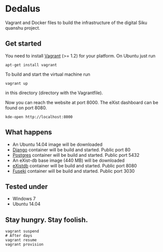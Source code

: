 Dedalus
=======
Vagrant and Docker files to build the infrastructure of the digital Siku quanshu project.

Get started
-----------
You need to install [Vagrant](http://www.vagrantup.com/) (>= 1.2) for your platform. On Ubuntu
just run
```shell
apt-get install vagrant 
```

To build and start the virtual machine run
```Shell
vagrant up
```
in this directory (directory with the Vagrantfile).

Now you can reach the website at port 8000. The eXist dashboard can be found on port 8080.
```shell
kde-open http://localhost:8000
```

What happens
------------
* An Ubuntu 14.04 image will be downloaded
* [Django](https://www.djangoproject.com/) container will be build and started. Public port 80
* [Postgres](http://www.postgresql.org/) container will be build and started. Public port 5432
* An eXist-db base image [](https://index.docker.io/u/0xffea/saucy-server-existdb-amd64/) (440 MB) will be downloaded
* [eXistdb](http://exist-db.org/) container will be build and started. Public port 8080
* [Fuseki](http://jena.apache.org/) container will be build and started. Public port 3030

Tested under
------------
* Windows 7
* Ubuntu 14.04

Stay hungry. Stay foolish.
--------------------------
```shell
vagrant suspend
# After days
vagrant resume
vagrant provision
```
